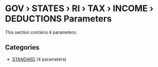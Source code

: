 # GOV › STATES › RI › TAX › INCOME › DEDUCTIONS Parameters

This section contains 4 parameters.

## Categories

- [STANDARD](standard/index.md) (4 parameters)
